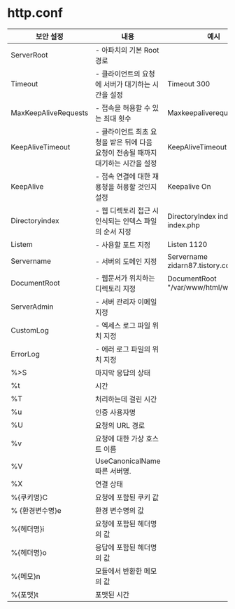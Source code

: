 # http.conf

| 보안 설정            	| 내용                                                                              	| 예시                                  	|
|----------------------	|-----------------------------------------------------------------------------------	|---------------------------------------	|
| ServerRoot           	| - 아파치의 기본 Root 경로                                                         	|                                       	|
| Timeout              	| - 클라이언트의 요청에 서버가 대기하는 시간을 설정                                 	| Timeout 300                           	|
| MaxKeepAliveRequests 	| - 접속을 허용할 수 있는 최대 횟수                                                 	| Maxkeepaliverequest 100               	|
| KeepAliveTimeout     	| - 클라이언트 최초 요청을 받은 뒤에 다음 요청이 전송될 때까지 대기하는 시간을 설정 	| KeepAliveTimeout 100                  	|
| KeepAlive            	| - 접속 연결에 대한 재용청을 허용할 것인지 설정                                    	| Keepalive On                          	|
| Directoryindex       	| - 웹 디렉토리 접근 시 인식되는 인덱스 파일의 순서 지정                            	| DirectoryIndex index.htm index.php    	|
| Listem               	| - 사용할 포트 지정                                                                	| Listen 1120                           	|
| Servername           	| - 서버의 도메인 지정                                                              	| Servername zidarn87.tistory.com:1120  	|
| DocumentRoot         	| - 웹문서가 위치하는 디렉토리 지정                                                 	| DocumentRoot "/var/www/html/webadmin" 	|
| ServerAdmin          	| - 서버 관리자 이메일 지정                                                         	|                                       	|
| CustomLog            	| - 엑세스 로그 파일 위치 지정                                                      	|                                       	|
| ErrorLog             	| - 에러 로그 파일의 위치 지정                                                      	|                                       	|
| %>S                  	| 마지막 응답의 상태                                                                	|                                       	|
| %t                   	| 시간                                                                              	|                                       	|
| %T                   	| 처리하는데 걸린 시간                                                              	|                                       	|
| %u                   	| 인증 사용자명                                                                     	|                                       	|
| %U                   	| 요청의 URL 경로                                                                   	|                                       	|
| %v                   	| 요청에 대한 가상 호스트 이름                                                      	|                                       	|
| %V                   	| UseCanonicalName 따른 서버명.                                                     	|                                       	|
| %X                   	| 연결 상태                                                                         	|                                       	|
| %{쿠키명}C           	| 요청에 포함된 쿠키 값                                                             	|                                       	|
| % {환경변수명}e      	| 환경 변수명의 값                                                                  	|                                       	|
| %{헤더명}i           	| 요청에 포함된 헤더명의 값                                                         	|                                       	|
| %{헤더명}o           	| 응답에 포함된 헤더명의 값                                                         	|                                       	|
| %{메모}n             	| 모듈에서 반환한 메모의 값                                                         	|                                       	|
| %{포맷}t             	| 포맷된 시간                                                                       	|                                       	|